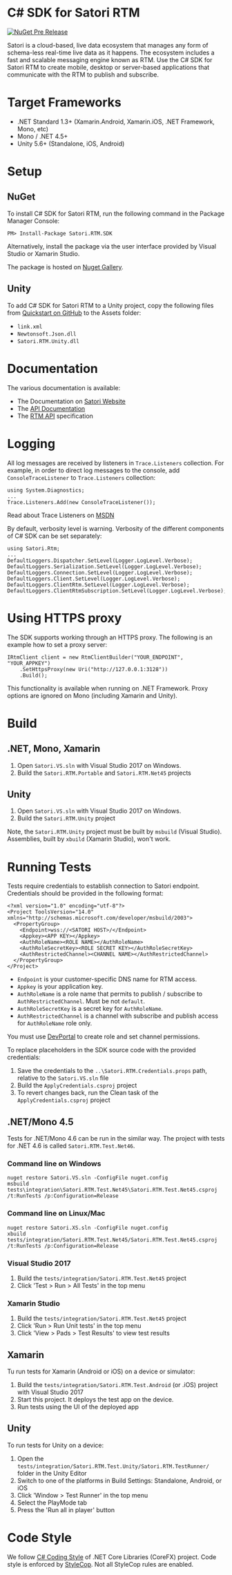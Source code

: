 # C# SDK for Satori RTM
[![NuGet Pre Release](https://img.shields.io/nuget/vpre/Satori.RTM.SDK.svg)]()

Satori is a cloud-based, live data ecosystem that manages any form of schema-less real-time live data as it happens. 
The ecosystem includes a fast and scalable messaging engine known as RTM. Use the C# SDK for Satori RTM to create mobile, desktop or server-based applications that communicate with the RTM to publish and subscribe.

# Target Frameworks

* .NET Standard 1.3+ (Xamarin.Android, Xamarin.iOS, .NET Framework, Mono, etc)
* Mono / .NET 4.5+
* Unity 5.6+ (Standalone, iOS, Android)

# Setup

## NuGet

To install C# SDK for Satori RTM, run the following command in the Package Manager Console:
```
PM> Install-Package Satori.RTM.SDK
```
Alternatively, install the package via the user interface provided by Visual Studio or Xamarin Studio. 

The package is hosted on [Nuget Gallery](https://www.nuget.org/packages/Satori.RTM.SDK/). 

## Unity

To add C# SDK for Satori RTM to a Unity project, copy the following files from [Quickstart on GitHub](https://github.com/satori-com/satori-rtm-sdk-csharp/tree/master/examples/unity/Quickstart.Unity/Assets) to the Assets folder: 
- `link.xml`
- `Newtonsoft.Json.dll`
- `Satori.RTM.Unity.dll`

# Documentation

The various documentation is available:

* The Documentation on [Satori Website](https://www.satori.com/docs/introduction/new-to-satori)
* The [API Documentation](https://satori-com.github.io/satori-rtm-sdk-csharp/api)
* The [RTM API](https://www.satori.com/docs/references/rtm-api) specification

# Logging

All log messages are received by listeners in `Trace.Listeners` collection. For example, in order to direct 
log messages to the console, add `ConsoleTraceListener` to `Trace.Listeners` collection: 

```
using System.Diagnostics;
...
Trace.Listeners.Add(new ConsoleTraceListener());
```

Read about Trace Listeners on [MSDN](https://msdn.microsoft.com/en-us/library/4y5y10s7(v=vs.110).aspx)

By default, verbosity level is warning. Verbosity of the different components of C# SDK can be set separately: 

```
using Satori.Rtm;
...
DefaultLoggers.Dispatcher.SetLevel(Logger.LogLevel.Verbose);
DefaultLoggers.Serialization.SetLevel(Logger.LogLevel.Verbose);
DefaultLoggers.Connection.SetLevel(Logger.LogLevel.Verbose);
DefaultLoggers.Client.SetLevel(Logger.LogLevel.Verbose);
DefaultLoggers.ClientRtm.SetLevel(Logger.LogLevel.Verbose);
DefaultLoggers.ClientRtmSubscription.SetLevel(Logger.LogLevel.Verbose);
```

# Using HTTPS proxy

The SDK supports working through an HTTPS proxy. The following is an example how to set a proxy server:

```
IRtmClient client = new RtmClientBuilder("YOUR_ENDPOINT", "YOUR_APPKEY")
    .SetHttpsProxy(new Uri("http://127.0.0.1:3128"))
    .Build();
```

This functionality is available when running on .NET Framework. Proxy options are ignored on Mono (including Xamarin and Unity).

# Build

## .NET, Mono, Xamarin 
 
1. Open `Satori.VS.sln` with Visual Studio 2017 on Windows.
2. Build the `Satori.RTM.Portable` and `Satori.RTM.Net45` projects

## Unity

1. Open `Satori.VS.sln` with Visual Studio 2017 on Windows.
2. Build the `Satori.RTM.Unity` project

Note, the `Satori.RTM.Unity` project must be built by `msbuild` (Visual Studio). Assemblies, built by `xbuild` (Xamarin Studio), won't work. 

# Running Tests

Tests require credentials to establish connection to Satori endpoint. Credentials should be provided in 
the following format: 

```
<?xml version="1.0" encoding="utf-8"?>
<Project ToolsVersion="14.0" xmlns="http://schemas.microsoft.com/developer/msbuild/2003">
  <PropertyGroup>
  	<Endpoint>wss://<SATORI HOST>/</Endpoint>
  	<Appkey><APP KEY></Appkey>
  	<AuthRoleName><ROLE NAME></AuthRoleName>
  	<AuthRoleSecretKey><ROLE SECRET KEY></AuthRoleSecretKey>
  	<AuthRestrictedChannel><CHANNEL NAME></AuthRestrictedChannel>
  </PropertyGroup>
</Project>
```

* `Endpoint` is your customer-specific DNS name for RTM access.
* `Appkey` is your application key.
* `AuthRoleName` is a role name that permits to publish / subscribe to `AuthRestrictedChannel`. Must be not `default`.
* `AuthRoleSecretKey` is a secret key for `AuthRoleName`.
* `AuthRestrictedChannel` is a channel with subscribe and publish access for `AuthRoleName` role only.

You must use [DevPortal](https://developer.satori.com/) to create role and set channel permissions.

To replace placeholders in the SDK source code with the provided credentials:
1. Save the credentials to the `..\Satori.RTM.Credentials.props` path, relative to the `Satori.VS.sln` file 
2. Build the `ApplyCredentials.csproj` project
3. To revert changes back, run the Clean task of the `ApplyCredentials.csproj` project

## .NET/Mono 4.5

Tests for .NET/Mono 4.6 can be run in the similar way. The project with tests for .NET 4.6 is called `Satori.RTM.Test.Net46`.  

### Command line on Windows
```
nuget restore Satori.VS.sln -ConfigFile nuget.config
msbuild tests\integration\Satori.RTM.Test.Net45\Satori.RTM.Test.Net45.csproj /t:RunTests /p:Configuration=Release
```

### Command line on Linux/Mac
```
nuget restore Satori.XS.sln -ConfigFile nuget.config
xbuild tests/integration/Satori.RTM.Test.Net45/Satori.RTM.Test.Net45.csproj /t:RunTests /p:Configuration=Release
```

### Visual Studio 2017

1. Build the `tests/integration/Satori.RTM.Test.Net45` project
2. Click 'Test > Run > All Tests' in the top menu 

### Xamarin Studio

1. Build the `tests/integration/Satori.RTM.Test.Net45` project
2. Click 'Run > Run Unit tests' in the top menu
3. Click 'View > Pads > Test Results' to view test results 

## Xamarin

Tu run tests for Xamarin (Android or iOS) on a device or simulator:
1. Build the `tests/integration/Satori.RTM.Test.Android` (or .iOS) project with Visual Studio 2017
2. Start this project. It deploys the test app on the device.
3. Run tests using the UI of the deployed app

## Unity

To run tests for Unity on a device:
1. Open the `tests/integration/Satori.RTM.Test.Unity/Satori.RTM.TestRunner/` folder in the Unity Editor 
2. Switch to one of the platforms in Build Settings: Standalone, Android, or iOS
3. Click 'Window > Test Runner' in the top menu
4. Select the PlayMode tab
5. Press the 'Run all in player' button

# Code Style
We follow [C# Coding Style](https://github.com/dotnet/corefx/blob/master/Documentation/coding-guidelines/coding-style.md) of .NET Core Libraries (CoreFX) project. Code style is enforced by [StyleCop](https://github.com/StyleCop/StyleCop). Not all StyleCop rules are enabled. 
